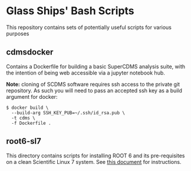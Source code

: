 # Glass Ships' Bash Scripts

This repository contains sets of potentially useful scripts for various purposes 

## cdmsdocker

Contains a Dockerfile for building a basic SuperCDMS analysis suite, with the intention of being
web accessible via a jupyter notebook hub. 

**Note:** cloning of SCDMS software requires ssh access to the private git repository. 
As such you will need to pass an accepted ssh key as a build argument for docker:

```
$ docker build \ 
  --build-arg SSH_KEY_PUB=~/.ssh/id_rsa.pub \
  -t cdms \
  -f Dockerfile .
```
 
## root6-sl7

This directory contains scripts for installing ROOT 6 and its pre-requisites on a clean Scientific Linux 7 system. 
See [this document](root6-sl7/README.md) for instructions. 

